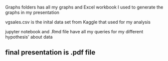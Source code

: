 Graphs folders has all my graphs and Excel workbook I used to generate the graphs in my presentation

vgsales.csv is the inital data set from Kaggle that used for my analysis

jupyter notebook and .Rmd file have all my queries for my different hypothesis' about data

## final presentation is .pdf file



